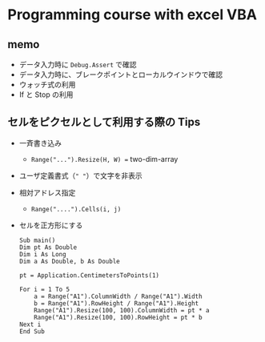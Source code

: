 # Programming course with excel VBA

## memo

* データ入力時に `Debug.Assert` で確認
* データ入力時に、ブレークポイントとローカルウインドウで確認
* ウォッチ式の利用
* If と Stop の利用


## セルをピクセルとして利用する際の Tips

* 一斉書き込み
  * `Range("...").Resize(H, W) =` two-dim-array
* ユーザ定義書式（`" "`）で文字を非表示
* 相対アドレス指定
  * `Range("....").Cells(i, j)`

* セルを正方形にする
	```bas
  Sub main()
  	Dim pt As Double
  	Dim i As Long
  	Dim a As Double, b As Double
    
  	pt = Application.CentimetersToPoints(1)
    
  	For i = 1 To 5
    	a = Range("A1").ColumnWidth / Range("A1").Width
    	b = Range("A1").RowHeight / Range("A1").Height
    	Range("A1").Resize(100, 100).ColumnWidth = pt * a
    	Range("A1").Resize(100, 100).RowHeight = pt * b
  	Next i
	End Sub
	```
